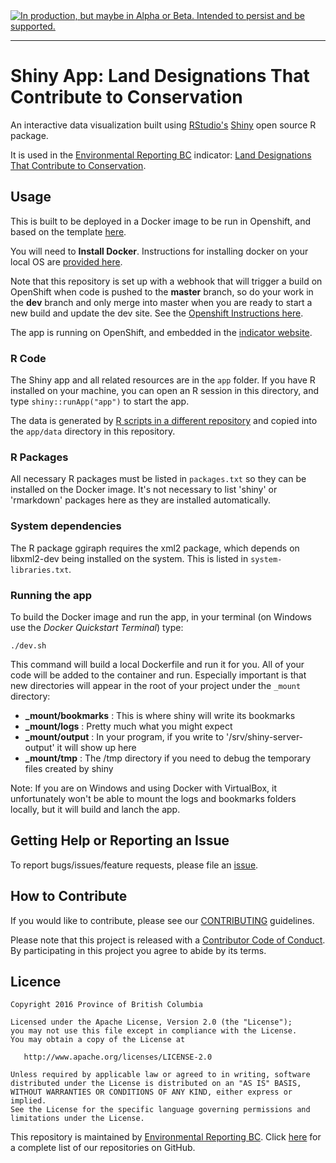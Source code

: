 <div id="devex-badge"><a rel="Delivery" href="https://github.com/BCDevExchange/docs/blob/master/discussion/projectstates.md"><img alt="In production, but maybe in Alpha or Beta. Intended to persist and be supported." style="border-width:0" src="https://assets.bcdevexchange.org/images/badges/delivery.svg" title="In production, but maybe in Alpha or Beta. Intended to persist and be supported." /></a></div>

---

# Shiny App: Land Designations That Contribute to Conservation

An interactive data visualization built using [RStudio's](https://www.rstudio.com/)
[Shiny](https://www.rstudio.com/products/shiny/) open source R package. 

It is used in the [Environmental Reporting BC](https://www2.gov.bc.ca/gov/content?id=FF80E0B985F245CEA62808414D78C41B) indicator: 
[Land Designations That Contribute to Conservation](http://www.env.gov.bc.ca/soe/indicators/land/land-designations.html).

## Usage

This is built to be deployed in a Docker image to be run in Openshift, and based 
on the template [here](https://github.com/bcgov/simple-R-shiny).

You will need to **Install Docker**. Instructions for installing docker on your 
local OS are [provided here](https://docs.docker.com/engine/installation/ "Yeah! Install Docker").

Note that this repository is set up with a webhook that will trigger a build on 
OpenShift when code is pushed to the **master** branch, so do your work in the **dev** branch and 
only merge into master when you are ready to start a new build and update the dev
site. See the [Openshift Instructions here](OpenShift/Templates/).

The app is running on OpenShift, and embedded in the [indicator website](http://www.env.gov.bc.ca/soe/indicators/land/land-designations.html).

### R Code

The Shiny app and all related resources are in the `app` folder. If you have R 
installed on your machine, you can open an R session in this directory, and 
type `shiny::runApp("app")` to start the app.

The data is generated by [R scripts in a different repository](https://github.com/bcgov/land-designations-indicator) and copied into the `app/data` directory in this repository.

### R Packages

All necessary R packages must be listed in `packages.txt` so they can be 
installed on the Docker image. It's not necessary to list 'shiny' or 'rmarkdown' packages
here as they are installed automatically.

### System dependencies

The R package ggiraph requires the xml2 package, which depends on libxml2-dev 
being installed on the system. This is listed in `system-libraries.txt`.

### Running the app

To build the Docker image and run the app, in your terminal (on Windows use the
*Docker Quickstart Terminal*) type:

```
./dev.sh
```

This command will build a local Dockerfile and run it for you.  All of your code will be added to the container and run.  Especially important is that new directories
will appear in the root of your project under the `_mount` directory:

- **_mount/bookmarks** : This is where shiny will write its bookmarks
- **_mount/logs**      : Pretty much what you  might expect
- **_mount/output**    : In your program, if you write to '/srv/shiny-server-output' it will show up here
- **_mount/tmp**       : The /tmp directory if you need to debug the temporary files created by shiny

Note: If you are on Windows and using Docker with VirtualBox, it unfortunately 
won't be able to mount the logs and bookmarks folders locally, but it will build 
and lanch the app.

## Getting Help or Reporting an Issue

To report bugs/issues/feature requests, please file an [issue](https://github.com/bcgov-c/land-designations-shinyapp/issues/).

## How to Contribute

If you would like to contribute, please see our [CONTRIBUTING](CONTRIBUTING.md) guidelines.

Please note that this project is released with a [Contributor Code of Conduct](CODE_OF_CONDUCT.md). By participating in this project you agree to abide by its terms.

## Licence

    Copyright 2016 Province of British Columbia

    Licensed under the Apache License, Version 2.0 (the "License");
    you may not use this file except in compliance with the License.
    You may obtain a copy of the License at 

       http://www.apache.org/licenses/LICENSE-2.0

    Unless required by applicable law or agreed to in writing, software
    distributed under the License is distributed on an "AS IS" BASIS,
    WITHOUT WARRANTIES OR CONDITIONS OF ANY KIND, either express or implied.
    See the License for the specific language governing permissions and
    limitations under the License.


This repository is maintained by [Environmental Reporting BC](http://www2.gov.bc.ca/gov/content?id=FF80E0B985F245CEA62808414D78C41B). Click [here](https://github.com/bcgov/EnvReportBC-RepoList) for a complete list of our repositories on GitHub.
